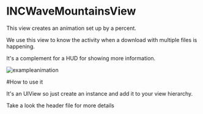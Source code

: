 # INCWaveMountainsView
This view creates an animation set up by a percent. 

We use this view to know the activity when a download with multiple files is happening.

It's a complement for a HUD for showing more information.

![exampleanimation](https://cloud.githubusercontent.com/assets/5259830/22646767/f02e1aaa-ec65-11e6-94a6-54dd7772024e.gif)

#How to use it

It's an UIView so just create an instance and add it to your view hierarchy. 

Take a look the header file for more details
